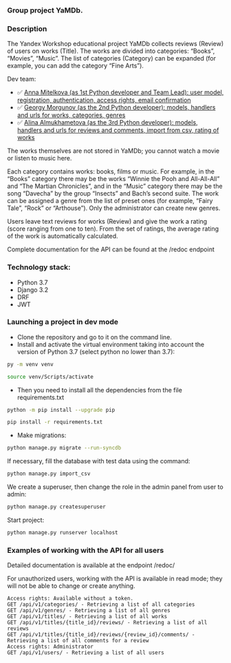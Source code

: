 ### Group project YaMDb.
### Description
The Yandex Workshop educational project YaMDb collects reviews (Review) of users on works (Title).
The works are divided into categories: “Books”, “Movies”, “Music”.
The list of categories (Category) can be expanded (for example, you can add the category “Fine Arts”).

Dev team:
- :white_check_mark: [Anna Mitelkova (as 1st Python developer and Team Lead): user model, registration, authentication, access rights, email confirmation](https://github.com/bananapowerchicken)
- :white_check_mark: [Georgy Morgunov (as the 2nd Python developer): models, handlers and urls for works, categories, genres](https://github.com/georgii265)
- :white_check_mark: [Alina Almukhametova (as the 3rd Python developer): models, handlers and urls for reviews and comments, import from csv, rating of works](https://github.com/AlmukhametovaAR)

The works themselves are not stored in YaMDb; you cannot watch a movie or listen to music here.

Each category contains works: books, films or music. For example, in the “Books” category there may be the works “Winnie the Pooh and All-All-All” and “The Martian Chronicles”, and in the “Music” category there may be the song “Davecha” by the group “Insects” and Bach’s second suite. The work can be assigned a genre from the list of preset ones (for example, “Fairy Tale”, “Rock” or “Arthouse”). Only the administrator can create new genres.

Users leave text reviews for works (Review) and give the work a rating (score ranging from one to ten). From the set of ratings, the average rating of the work is automatically calculated.

Complete documentation for the API can be found at the /redoc endpoint

### Technology stack:
- Python 3.7
- Django 3.2
- DRF
- JWT

### Launching a project in dev mode
- Clone the repository and go to it on the command line.
- Install and activate the virtual environment taking into account the version of Python 3.7 (select python no lower than 3.7):

```bash
py -m venv venv
```

```bash
source venv/Scripts/activate
```

- Then you need to install all the dependencies from the file requirements.txt

```bash
python -m pip install --upgrade pip
```

```bash
pip install -r requirements.txt
```

- Make migrations:

```bash
python manage.py migrate --run-syncdb
```

If necessary, fill the database with test data using the command:

```bash
python manage.py import_csv
```

We create a superuser, then change the role in the admin panel from user to admin:

```bash
python manage.py createsuperuser
```

Start project:

```bash
python manage.py runserver localhost
```

### Examples of working with the API for all users

Detailed documentation is available at the endpoint /redoc/

For unauthorized users, working with the API is available in read mode; they will not be able to change or create anything.

```
Access rights: Available without a token.
GET /api/v1/categories/ - Retrieving a list of all categories
GET /api/v1/genres/ - Retrieving a list of all genres
GET /api/v1/titles/ - Retrieving a list of all works
GET /api/v1/titles/{title_id}/reviews/ - Retrieving a list of all reviews
GET /api/v1/titles/{title_id}/reviews/{review_id}/comments/ - Retrieving a list of all comments for a review
Access rights: Administrator
GET /api/v1/users/ - Retrieving a list of all users
```


